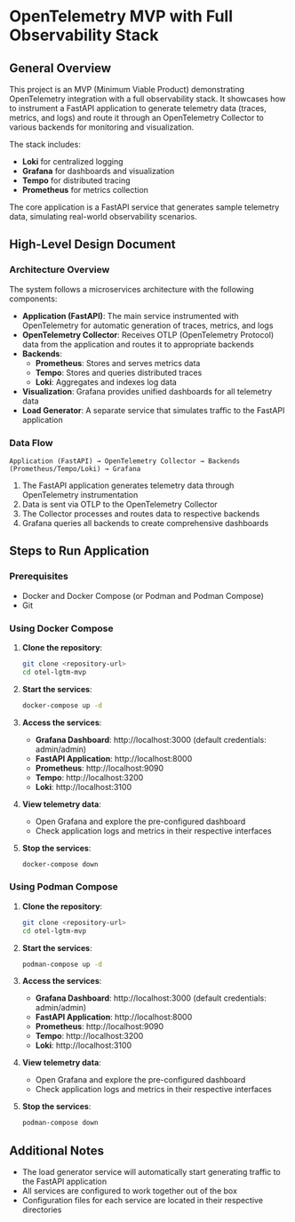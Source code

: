 # OpenTelemetry MVP with Full Observability Stack

## General Overview

This project is an MVP (Minimum Viable Product) demonstrating OpenTelemetry integration with a full observability stack. It showcases how to instrument a FastAPI application to generate telemetry data (traces, metrics, and logs) and route it through an OpenTelemetry Collector to various backends for monitoring and visualization.

The stack includes:

- **Loki** for centralized logging
- **Grafana** for dashboards and visualization
- **Tempo** for distributed tracing
- **Prometheus** for metrics collection

The core application is a FastAPI service that generates sample telemetry data, simulating real-world observability scenarios.

## High-Level Design Document

### Architecture Overview

The system follows a microservices architecture with the following components:

- **Application (FastAPI)**: The main service instrumented with OpenTelemetry for automatic generation of traces, metrics, and logs
- **OpenTelemetry Collector**: Receives OTLP (OpenTelemetry Protocol) data from the application and routes it to appropriate backends
- **Backends**:
  - **Prometheus**: Stores and serves metrics data
  - **Tempo**: Stores and queries distributed traces
  - **Loki**: Aggregates and indexes log data
- **Visualization**: Grafana provides unified dashboards for all telemetry data
- **Load Generator**: A separate service that simulates traffic to the FastAPI application

### Data Flow

```
Application (FastAPI) → OpenTelemetry Collector → Backends (Prometheus/Tempo/Loki) → Grafana
```

1. The FastAPI application generates telemetry data through OpenTelemetry instrumentation
2. Data is sent via OTLP to the OpenTelemetry Collector
3. The Collector processes and routes data to respective backends
4. Grafana queries all backends to create comprehensive dashboards

## Steps to Run Application

### Prerequisites

- Docker and Docker Compose (or Podman and Podman Compose)
- Git

### Using Docker Compose

1. **Clone the repository**:

   ```bash
   git clone <repository-url>
   cd otel-lgtm-mvp
   ```

2. **Start the services**:

   ```bash
   docker-compose up -d
   ```

3. **Access the services**:

   - **Grafana Dashboard**: http://localhost:3000 (default credentials: admin/admin)
   - **FastAPI Application**: http://localhost:8000
   - **Prometheus**: http://localhost:9090
   - **Tempo**: http://localhost:3200
   - **Loki**: http://localhost:3100

4. **View telemetry data**:

   - Open Grafana and explore the pre-configured dashboard
   - Check application logs and metrics in their respective interfaces

5. **Stop the services**:
   ```bash
   docker-compose down
   ```

### Using Podman Compose

1. **Clone the repository**:

   ```bash
   git clone <repository-url>
   cd otel-lgtm-mvp
   ```

2. **Start the services**:

   ```bash
   podman-compose up -d
   ```

3. **Access the services**:

   - **Grafana Dashboard**: http://localhost:3000 (default credentials: admin/admin)
   - **FastAPI Application**: http://localhost:8000
   - **Prometheus**: http://localhost:9090
   - **Tempo**: http://localhost:3200
   - **Loki**: http://localhost:3100

4. **View telemetry data**:

   - Open Grafana and explore the pre-configured dashboard
   - Check application logs and metrics in their respective interfaces

5. **Stop the services**:
   ```bash
   podman-compose down
   ```

## Additional Notes

- The load generator service will automatically start generating traffic to the FastAPI application
- All services are configured to work together out of the box
- Configuration files for each service are located in their respective directories

